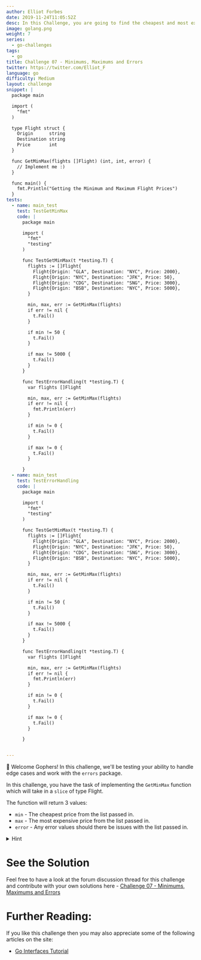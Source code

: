 ```yaml
---
author: Elliot Forbes
date: 2019-11-24T11:05:52Z
desc: In this Challenge, you are going to find the cheapest and most expensive flights from a list in Go 
image: golang.png
weight: 7
series:
  - go-challenges
tags:
  - go
title: Challenge 07 - Minimums, Maximums and Errors
twitter: https://twitter.com/Elliot_F
language: go
difficulty: Medium
layout: challenge
snippet: |
  package main

  import (
    "fmt"
  )

  type Flight struct {
    Origin      string
    Destination string
    Price       int
  }

  func GetMinMax(flights []Flight) (int, int, error) {
    // Implement me :)
  }

  func main() {
    fmt.Println("Getting the Minimum and Maximum Flight Prices")
  }
tests: 
  - name: main_test
    test: TestGetMinMax
    code: |
      package main

      import (
        "fmt"
        "testing"
      )

      func TestGetMinMax(t *testing.T) {
        flights := []Flight{
          Flight{Origin: "GLA", Destination: "NYC", Price: 2000},
          Flight{Origin: "NYC", Destination: "JFK", Price: 50},
          Flight{Origin: "CDG", Destination: "SNG", Price: 3000},
          Flight{Origin: "BSB", Destination: "NYC", Price: 5000},
        }

        min, max, err := GetMinMax(flights)
        if err != nil {
          t.Fail()
        }

        if min != 50 {
          t.Fail()
        }

        if max != 5000 {
          t.Fail()
        }
      }

      func TestErrorHandling(t *testing.T) {
        var flights []Flight

        min, max, err := GetMinMax(flights)
        if err != nil {
          fmt.Println(err)
        }

        if min != 0 {
          t.Fail()
        }

        if max != 0 {
          t.Fail()
        }

      }
  - name: main_test
    test: TestErrorHandling
    code: |
      package main

      import (
        "fmt"
        "testing"
      )

      func TestGetMinMax(t *testing.T) {
        flights := []Flight{
          Flight{Origin: "GLA", Destination: "NYC", Price: 2000},
          Flight{Origin: "NYC", Destination: "JFK", Price: 50},
          Flight{Origin: "CDG", Destination: "SNG", Price: 3000},
          Flight{Origin: "BSB", Destination: "NYC", Price: 5000},
        }

        min, max, err := GetMinMax(flights)
        if err != nil {
          t.Fail()
        }

        if min != 50 {
          t.Fail()
        }

        if max != 5000 {
          t.Fail()
        }
      }

      func TestErrorHandling(t *testing.T) {
        var flights []Flight

        min, max, err := GetMinMax(flights)
        if err != nil {
          fmt.Println(err)
        }

        if min != 0 {
          t.Fail()
        }

        if max != 0 {
          t.Fail()
        }

      }


---
```


👋 Welcome Gophers! In this challenge, we'll be testing your ability to handle edge cases and work with the `errors` package. 

In this challenge, you have the task of implementing the `GetMinMax` function which will take in a `slice` of type Flight. 

The function will return 3 values:

* `min` - The cheapest price from the list passed in.
* `max` - The most expensive price from the list passed in.
* `error` - Any error values should there be issues with the list passed in.

<details><summary>Hint</summary>

You can create new errors using the `error` package and calling `errors.New()`.

</details>

# See the Solution

Feel free to have a look at the forum discussion thread for this challenge and contribute with your own solutions here - [Challenge 07 - Minimums, Maximums and Errors](https://discuss.tutorialedge.net/t/challenge-05-implementing-a-stack/22) 


# Further Reading:

If you like this challenge then you may also appreciate some of the following articles on the site:

* [Go Interfaces Tutorial](/golang/go-interfaces-tutorial/)